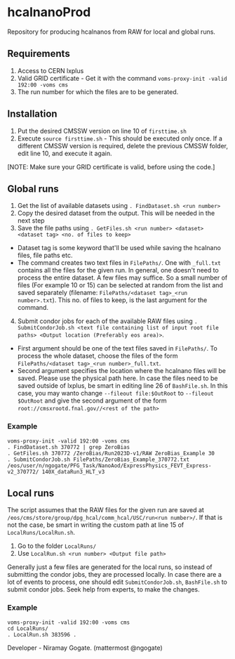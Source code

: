 # hcalnanoProd
Repository for producing hcalnanos from RAW for local and global runs.

## Requirements
1. Access to CERN lxplus
2. Valid GRID certificate - Get it with the command `voms-proxy-init -valid 192:00 -voms cms`
3. The run number for which the files are to be generated.

## Installation
1. Put the desired CMSSW version on line 10 of `firsttime.sh`
2. Execute `source firsttime.sh` - This should be executed only once. If a different CMSSW version is required, delete the previous CMSSW folder, edit line 10, and execute it again.

[NOTE: Make sure your GRID certificate is valid, before using the code.]

## Global runs
1. Get the list of available datasets using `. FindDataset.sh <run number>`
2. Copy the desired dataset from the output. This will be needed in the next step
3. Save the file paths using `. GetFiles.sh <run number> <dataset> <dataset tag> <no. of files to keep>`
  - Dataset tag is some keyword that'll be used while saving the hcalnano files, file paths etc.
  - The command creates two text files in `FilePaths/`. One with `_full.txt` contains all the files for the given run. In general, one doesn't need to process the entire dataset. A few files may suffice. So a small number of files (For example 10 or 15) can be selected at random from the list and saved separately (filename: `FilePaths/<dataset tag>_<run number>.txt`). This no. of files to keep, is the last argument for the command.
4. Submit condor jobs for each of the available RAW files using `. SubmitCondorJob.sh <text file containing list of input root file paths> <Output location (Preferably eos area)>`.
  - First argument should be one of the text files saved in `FilePaths/`. To process the whole dataset, choose the files of the form `FilePaths/<dataset tag>_<run number>_full.txt`.
  - Second argument specifies the location where the hcalnano files will be saved. Please use the physical path here. In case the files need to be saved outside of lxplus, be smart in editing line 26 of `BashFile.sh`. In this case, you may wanto change `--fileout file:$OutRoot` to `--fileout $OutRoot` and give the second argument of the form `root://cmsxrootd.fnal.gov//<rest of the path>`

### Example
```
voms-proxy-init -valid 192:00 -voms cms
. FindDataset.sh 370772 | grep ZeroBias
. GetFiles.sh 370772 /ZeroBias/Run2023D-v1/RAW ZeroBias_Example 30
. SubmitCondorJob.sh FilePaths/ZeroBias_Example_370772.txt /eos/user/n/ngogate/PFG_Task/NanoAod/ExpressPhysics_FEVT_Express-v2_370772/ 140X_dataRun3_HLT_v3
```

## Local runs
The script assumes that the RAW files for the given run are saved at `/eos/cms/store/group/dpg_hcal/comm_hcal/USC/run<run number>/`. If that is not the case, be smart in writing the custom path at line 15 of `LocalRuns/LocalRun.sh`.

1. Go to the folder `LocalRuns/`
2. Use `LocalRun.sh <run number> <Output file path>`

Generally just a few files are generated for the local runs, so instead of submitting the condor jobs, they are processed locally. In case there are a lot of events to process, one should edit `SubmitCondorJob.sh`, `BashFile.sh` to submit condor jobs. Seek help from experts, to make the changes.

### Example
```
voms-proxy-init -valid 192:00 -voms cms
cd LocalRuns/
. LocalRun.sh 383596 .
```

Developer - Niramay Gogate. (mattermost @ngogate)
